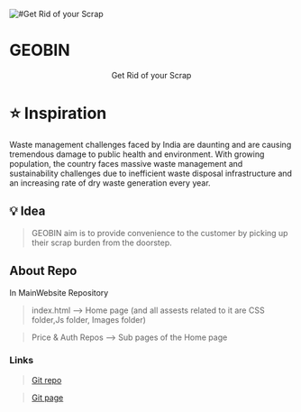 ![ #Get Rid of your Scrap](https://i.ibb.co/54B2K0p/logo-geo.jpg)
# GEOBIN
<center> Get Rid of your Scrap </center>


 # ⭐ Inspiration

Waste management challenges faced by India are daunting and are causing tremendous damage to public health and environment. 
With growing population, the country faces massive waste management and sustainability challenges due to inefficient waste disposal infrastructure and an increasing rate of dry waste generation every year.

## 💡 Idea

>GEOBIN aim is to provide convenience to the customer by picking up their scrap burden from the doorstep.

## About Repo

In MainWebsite Repository 
   >index.html --> Home page (and all assests related to it are CSS folder,Js folder, Images folder)


   >Price & Auth Repos --> Sub pages of the Home page 
   
### Links

   > [Git repo](https://github.com/GEOBIN-INGENIUM-21/Mainwebsite)


   > [Git page](https://geobin-ingenium-21.github.io/Mainwebsite/)
